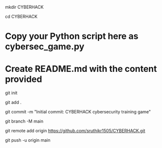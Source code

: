 mkdir CYBERHACK

cd CYBERHACK

# Copy your Python script here as cybersec_game.py

# Create README.md with the content provided

git init

git add .

git commit -m "Initial commit: CYBERHACK cybersecurity training game"

git branch -M main

git remote add origin https://github.com/sruthikr1505/CYBERHACK.git

git push -u origin main
